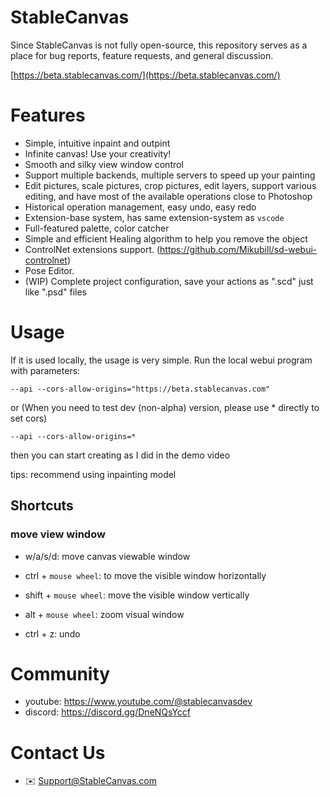 # StableCanvas
Since StableCanvas is not fully open-source, this repository serves as a place for bug reports, feature requests, and general discussion.

[https://beta.stablecanvas.com/](https://beta.stablecanvas.com/)

# Features
- Simple, intuitive inpaint and outpint
- Infinite canvas! Use your creativity!
- Smooth and silky view window control
- Support multiple backends, multiple servers  to speed up your painting
- Edit pictures, scale pictures, crop pictures, edit layers, support various editing, and have most of the available operations close to Photoshop
- Historical operation management, easy undo, easy redo
- Extension-base system, has same extension-system as `vscode`
- Full-featured palette, color catcher
- Simple and efficient Healing algorithm to help you remove the object
- ControlNet extensions support. (https://github.com/Mikubill/sd-webui-controlnet)
- Pose Editor.
- (WIP) Complete project configuration, save your actions as ".scd" just like ".psd" files

# Usage
If it is used locally, the usage is very simple. Run the local webui program with parameters:
```
--api --cors-allow-origins="https://beta.stablecanvas.com"
```
or (When you need to test dev (non-alpha) version, please use * directly to set cors)
```
--api --cors-allow-origins=*
```

then you can start creating as I did in the demo video

tips: recommend using inpainting model

## Shortcuts

### move view window
- w/a/s/d: move canvas viewable window
- ctrl + `mouse wheel`: to move the visible window horizontally
- shift + `mouse wheel`: move the visible window vertically
- alt + `mouse wheel`: zoom visual window

- ctrl + z: undo

# Community
- youtube: https://www.youtube.com/@stablecanvasdev
- discord: https://discord.gg/DneNQsYccf

# Contact Us
- :envelope: Support@StableCanvas.com
